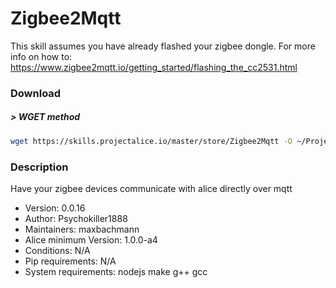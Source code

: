 # Zigbee2Mqtt

This skill assumes you have already flashed your zigbee dongle. For more info on how to: https://www.zigbee2mqtt.io/getting_started/flashing_the_cc2531.html

### Download

##### > WGET method
```bash
wget https://skills.projectalice.io/master/store/Zigbee2Mqtt -O ~/ProjectAlice/system/skillInstallTickets/Zigbee2Mqtt.install
```

### Description

Have your zigbee devices communicate with alice directly over mqtt

- Version: 0.0.16
- Author: Psychokiller1888
- Maintainers: maxbachmann
- Alice minimum Version: 1.0.0-a4
- Conditions: N/A
- Pip requirements: N/A
- System requirements: nodejs make g++ gcc
